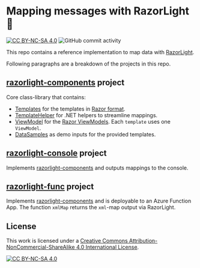 # Mapping messages with RazorLight 🛝

[![CC BY-NC-SA 4.0][cc-by-nc-sa-shield]][cc-by-nc-sa]
![GitHub commit activity](https://img.shields.io/github/commit-activity/m/erwinkramer/razorlight-mapping)

This repo contains a reference implementation to map data with [RazorLight](https://github.com/toddams/RazorLight).

Following paragraphs are a breakdown of the projects in this repo.

## [razorlight-components](/razorlight-components/) project

Core class-library that contains:
- [Templates](/razorlight-components/Templates/) for the templates in [Razor format](https://learn.microsoft.com/en-us/aspnet/core/mvc/views/razor?view=aspnetcore-9.0).
- [TemplateHelper](/razorlight-components/TemplateHelper/) for .NET helpers to streamline mappings.
- [ViewModel](/razorlight-components/ViewModel/) for the [Razor ViewModels](https://learn.microsoft.com/en-us/aspnet/core/mvc/views/overview?view=aspnetcore-9.0#pass-data-to-views). Each `template` uses one `ViewModel`.
- [DataSamples](/razorlight-components/DataSamples/) as demo inputs for the provided templates.

## [razorlight-console](/razorlight-console/) project

Implements [razorlight-components](/razorlight-components/) and outputs mappings to the console.

## [razorlight-func](/razorlight-func/) project

Implements [razorlight-components](/razorlight-components/) and is deployable to an Azure Function App. The function `xmlMap` returns the `xml`-map output via RazorLight.

## License

This work is licensed under a
[Creative Commons Attribution-NonCommercial-ShareAlike 4.0 International License][cc-by-nc-sa].

[![CC BY-NC-SA 4.0][cc-by-nc-sa-image]][cc-by-nc-sa]

[cc-by-nc-sa]: http://creativecommons.org/licenses/by-nc-sa/4.0/
[cc-by-nc-sa-image]: https://licensebuttons.net/l/by-nc-sa/4.0/88x31.png
[cc-by-nc-sa-shield]: https://img.shields.io/badge/License-CC%20BY--NC--SA%204.0-lightgrey.svg
